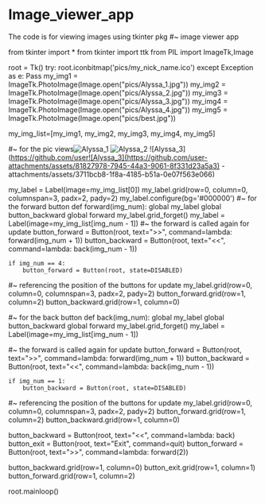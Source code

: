 # Image_viewer_app
The code is for viewing images using tkinter pkg
#~ image viewer app

from tkinter import *
from tkinter import ttk
from PIL import ImageTk,Image

root = Tk()
try:
	root.iconbitmap('pics/my_nick_name.ico')
except Exception as e:
Pass
my_img1 = ImageTk.PhotoImage(Image.open("pics/Alyssa_1.jpg"))
my_img2 = ImageTk.PhotoImage(Image.open("pics/Alyssa_2.jpg"))
my_img3 = ImageTk.PhotoImage(Image.open("pics/Alyssa_3.jpg"))
my_img4 = ImageTk.PhotoImage(Image.open("pics/Alyssa_4.jpg"))
my_img5 = ImageTk.PhotoImage(Image.open("pics/best.jpg"))

my_img_list=[my_img1, my_img2, my_img3, my_img4, my_img5]

#~ for the pic views![Alyssa_1](https://github.com/user-attachments/assets/cdfdb28b-841c-4ede-a87d-842b586ff955)
![Alyssa_2](https://github.com/user-attachments/assets/dde720f8-1684-455c-bf60-dcf6b29fff61)
![Alyssa_3](https://github.com/user![Alyssa_3](https://github.com/user-attachments/assets/81827978-7945-44a3-9061-8f331d23a5a3)
-attachments/assets/3711bcb8-1f8a-4185-b51a-0e07f563e066)

my_label = Label(image=my_img_list[0])
my_label.grid(row=0, column=0, columnspan=3, padx=2, pady=2)
my_label.configure(bg='#000000')
#~ for the forward button
def forward(img_num):
	global my_label
	global button_backward
	global forward
	my_label.grid_forget()
	my_label = Label(image=my_img_list[img_num - 1])
#~ the forward is called again for update
	button_forward = Button(root, text=">>", command=lambda: forward(img_num + 1))
	button_backward = Button(root, text="<<", command=lambda: back(img_num - 1))

	if img_num == 4:
		button_forward = Button(root, state=DISABLED)
	 
#~ referencing the position of the buttons for update
	my_label.grid(row=0, column=0, columnspan=3, padx=2, pady=2)
	button_forward.grid(row=1, column=2)
	button_backward.grid(row=1, column=0)

#~ for the back button
def back(img_num):
	global my_label
	global button_backward
	global forward
	my_label.grid_forget()
	my_label = Label(image=my_img_list[img_num - 1])

#~ the forward is called again for update
	button_forward = Button(root, text=">>", command=lambda: forward(img_num + 1))
	button_backward = Button(root, text="<<", command=lambda: back(img_num - 1))

	if img_num == 1:
		button_backward = Button(root, state=DISABLED)

#~ referencing the position of the buttons for update
	my_label.grid(row=0, column=0, columnspan=3, padx=2, pady=2)
	button_forward.grid(row=1, column=2)
	button_backward.grid(row=1, column=0)
	

button_backward = Button(root, text="<<", command=lambda: back)
button_exit = Button(root, text="Exit", command=quit)
button_forward = Button(root, text=">>", command=lambda: forward(2))

button_backward.grid(row=1, column=0)
button_exit.grid(row=1, column=1)
button_forward.grid(row=1, column=2)

root.mainloop()
